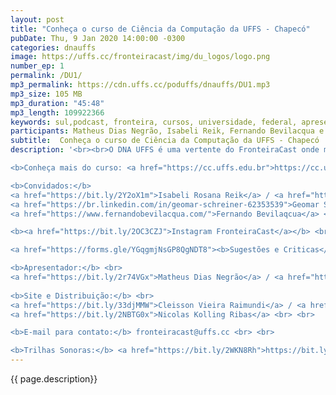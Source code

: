 ```yaml
---
layout: post
title: "Conheça o curso de Ciência da Computação da UFFS - Chapecó"
pubDate: Thu, 9 Jan 2020 14:00:00 -0300
categories: dnauffs
image: https://uffs.cc/fronteiracast/img/du_logos/logo.png
number_ep: 1
permalink: /DU1/ 
mp3_permalink: https://cdn.uffs.cc/poduffs/dnauffs/DU1.mp3
mp3_size: 105 MB
mp3_duration: "45:48"
mp3_length: 109922366
keywords: sul,podcast, fronteira, cursos, universidade, federal, apresentação, chapecó, curso, computação, ciência
participants: Matheus Dias Negrão, Isabeli Reik, Fernando Bevilacqua e Geomar Schreiner
subtitle:  Conheça o curso de Ciência da Computação da UFFS - Chapecó
description: '<br><br>O DNA UFFS é uma vertente do FronteiraCast onde mostraremos TUDO que acontece na UFFS. E o episódio inicial é a apresentação do curso de ciência da computação, do campus chapecó, recebemos a aluna do curso a Isabeli Reik, o coordenador Fernando Bevilacqua e o egresso Geomar Schreiner.<br><br>

<b>Conheça mais do curso: <a href="https://cc.uffs.edu.br">https://cc.uffs.edu.br</a></b> <br> <br>

<b>Convidados:</b> 
<a href="https://bit.ly/2Y2oX1m">Isabeli Rosana Reik</a> / <a href="https://bit.ly/35QCxHX">Instagram</a>  <br> 
<a href="https://br.linkedin.com/in/geomar-schreiner-62353539">Geomar Schreiner</a> <br>
<a href="https://www.fernandobevilacqua.com/">Fernando Bevilaqcua</a> <br> <br>

<b><a href="https://bit.ly/2OC3CZJ">Instagram FronteiraCast</a></b> <br> <br>

<a href="https://forms.gle/YGqgmjNsGP8QgNDT8"><b>Sugestões e Criticas</b></a> <br> <br>

<b>Apresentador:</b> <br>
<a href="https://bit.ly/2r74VGx">Matheus Dias Negrão</a> / <a href="https://bit.ly/2rEOrG8">Instagram</a> <br>
 
<b>Site e Distribuição:</b> <br>
<a href="https://bit.ly/33djMMW">Cleisson Vieira Raimundi</a> / <a href="https://bit.ly/37U5J2s">Instagram</a> <br> 
<a href="https://bit.ly/2NBTG0x">Nicolas Kolling Ribas</a> <br> <br>

<b>E-mail para contato:</b> fronteiracast@uffs.cc <br> <br>

<b>Trilhas Sonoras:</b> <a href="https://bit.ly/2WKN8Rh">https://bit.ly/2WKN8Rh</a> e <a href="https://bit.ly/36BUyer">https://bit.ly/36BUyer</a> '
---
```


{{ page.description}}

